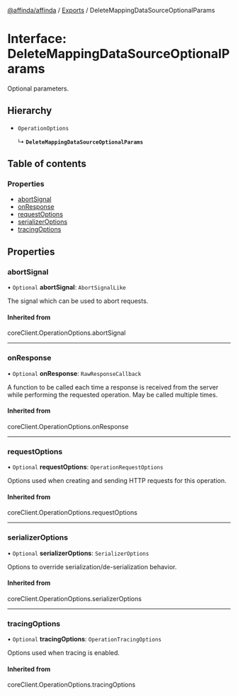 [@affinda/affinda](../README.md) / [Exports](../modules.md) / DeleteMappingDataSourceOptionalParams

# Interface: DeleteMappingDataSourceOptionalParams

Optional parameters.

## Hierarchy

- `OperationOptions`

  ↳ **`DeleteMappingDataSourceOptionalParams`**

## Table of contents

### Properties

- [abortSignal](DeleteMappingDataSourceOptionalParams.md#abortsignal)
- [onResponse](DeleteMappingDataSourceOptionalParams.md#onresponse)
- [requestOptions](DeleteMappingDataSourceOptionalParams.md#requestoptions)
- [serializerOptions](DeleteMappingDataSourceOptionalParams.md#serializeroptions)
- [tracingOptions](DeleteMappingDataSourceOptionalParams.md#tracingoptions)

## Properties

### abortSignal

• `Optional` **abortSignal**: `AbortSignalLike`

The signal which can be used to abort requests.

#### Inherited from

coreClient.OperationOptions.abortSignal

___

### onResponse

• `Optional` **onResponse**: `RawResponseCallback`

A function to be called each time a response is received from the server
while performing the requested operation.
May be called multiple times.

#### Inherited from

coreClient.OperationOptions.onResponse

___

### requestOptions

• `Optional` **requestOptions**: `OperationRequestOptions`

Options used when creating and sending HTTP requests for this operation.

#### Inherited from

coreClient.OperationOptions.requestOptions

___

### serializerOptions

• `Optional` **serializerOptions**: `SerializerOptions`

Options to override serialization/de-serialization behavior.

#### Inherited from

coreClient.OperationOptions.serializerOptions

___

### tracingOptions

• `Optional` **tracingOptions**: `OperationTracingOptions`

Options used when tracing is enabled.

#### Inherited from

coreClient.OperationOptions.tracingOptions
